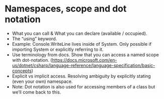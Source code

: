 # Namespaces, scope and dot notation
- What you can call \& What you can declare (available / occupied).
- The “using” keyword.
- Example: Console.WriteLine lives inside of System. Only possible if importing System or explicitly referring to it.
- Use terminology from docs. Show that you can access a named scope with dot-notation. (https://docs.microsoft.com/en-us/dotnet/csharp/language-reference/language-specification/basic-concepts)
- Explicit vs implicit access. Resolving ambiguity by explicitly stating (even your own) namespace.
- Note: Dot notation is also used for accessing members of a class but we’ll come back to this.
